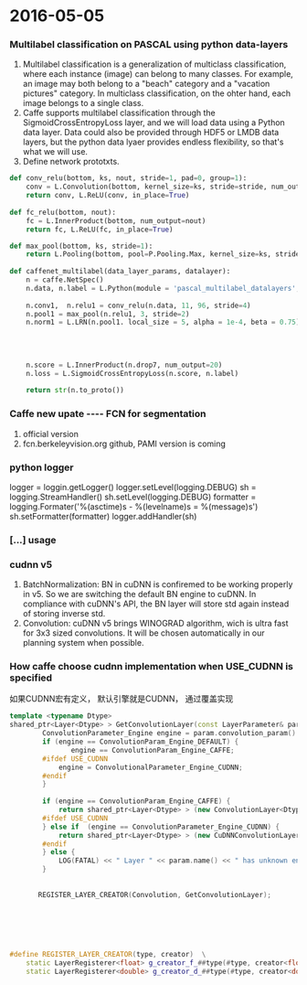 2016-05-05
========
### Multilabel classification on PASCAL using python data-layers
1. Multilabel classification is a generalization of multiclass classification, where each instance (image) can belong to many classes. For example, an image may both belong to a "beach" category and a "vacation pictures" category. In multiclass classification, on the ohter hand, each image belongs to a single class.
2. Caffe supports multilabel classification through the SigmoidCrossEntropyLoss layer, and we will load data using a Python data layer. Data could also be provided through HDF5 or LMDB data layers, but the python data lyaer provides endless flexibility, so that's what we will use.
3. Define network prototxts.
``` python
def conv_relu(bottom, ks, nout, stride=1, pad=0, group=1):
    conv = L.Convolution(bottom, kernel_size=ks, stride=stride, num_output=nout, pad=pad, group=group)
    return conv, L.ReLU(conv, in_place=True)
    
def fc_relu(bottom, nout):
    fc = L.InnerProduct(bottom, num_output=nout)
    return fc, L.ReLU(fc, in_place=True)

def max_pool(bottom, ks, stride=1):
    return L.Pooling(bottom, pool=P.Pooling.Max, kernel_size=ks, stride=stride)
    
def caffenet_multilabel(data_layer_params, datalayer):
    n = caffe.NetSpec()
    n.data, n.label = L.Python(module = 'pascal_multilabel_datalayers', layer = datalayers, ntop=2, param_str=str(data_layer_params))
    
    n.conv1,  n.relu1 = conv_relu(n.data, 11, 96, stride=4)
    n.pool1 = max_pool(n.relu1, 3, stride=2)
    n.norm1 = L.LRN(n.pool1. local_size = 5, alpha = 1e-4, beta = 0.75)
    
    
    
    
    n.score = L.InnerProduct(n.drop7, num_output=20)
    n.loss = L.SigmoidCrossEntropyLoss(n.score, n.label)
    
    return str(n.to_proto())
```


### Caffe new upate ---- FCN for segmentation
1. official version
2. fcn.berkeleyvision.org github, PAMI version is coming



### python logger
logger = loggin.getLogger()
logger.setLevel(logging.DEBUG)
sh = logging.StreamHandler()
sh.setLevel(logging.DEBUG)
formatter = logging.Formater('%(asctime)s - %(levelname)s = %(message)s')
sh.setFormatter(formatter)
logger.addHandler(sh)


### [...] usage 

### cudnn v5
1. BatchNormalization: BN in cuDNN is confiremed to be working properly in v5. So we are switching the default BN engine to cuDNN. In compliance with cuDNN's API, the BN layer will store std again instead of storing inverse std.
2. Convolution: cuDNN v5 brings WINOGRAD algorithm, wich is ultra fast for 3x3 sized convolutions. It will be chosen automatically in our planning system when possible.


### How caffe choose cudnn implementation when USE_CUDNN is specified
如果CUDNN宏有定义， 默认引擎就是CUDNN， 通过覆盖实现 
``` C++
template <typename Dtype>
shared_ptr<Layer<Dtype> > GetConvolutionLayer(const LayerParameter& param) {
        ConvolutionParameter_Engine engine = param.convolution_param().engine();
        if (engine == ConvolutionParam_Engine_DEFAULT) {
               engine == ConvolutionParam_Engine_CAFFE;
        #ifdef USE_CUDNN
            engine = ConvolutionalParameter_Engine_CUDNN;
        #endif
        }
        
        if (engine == ConvolutionParam_Engine_CAFFE) {
            return shared_ptr<Layer<Dtype> > (new ConvolutionLayer<Dtype> (param));
        #ifdef USE_CUDNN
        } else if  (engine == ConvolutionParameter_Engine_CUDNN) {
            return shared_ptr<Layer<Dtype> > (new CuDNNConvolutionLayer<Dtype> param));
        #endif
        } else {
            LOG(FATAL) << " Layer " << param.name() << " has unknown engine. ";
        }
       
       
       REGISTER_LAYER_CREATOR(Convolution, GetConvolutionLayer);
       
       
       
       
       
       
#define REGISTER_LAYER_CREATOR(type, creator)  \
    static LayerRegisterer<float> g_creator_f_##type(#type, creator<float>) ;\
    static LayerRegisterer<double> g_creator_d_##type(#type, creator<double>);\
    
```